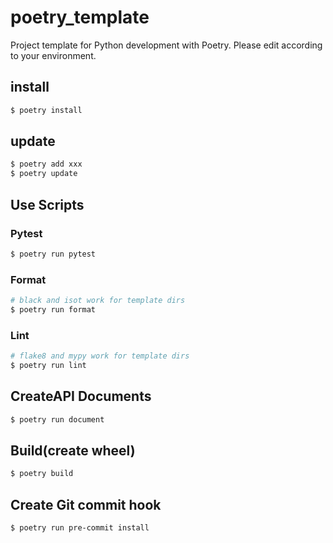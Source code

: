 # poetry_template

Project template for Python development with Poetry.
Please edit according to your environment.


## install 

```sh
$ poetry install
```

## update

```sh
$ poetry add xxx
$ poetry update
```

## Use Scripts
### Pytest
```sh
$ poetry run pytest
```

### Format
```sh
# black and isot work for template dirs
$ poetry run format
```

### Lint
```sh
# flake8 and mypy work for template dirs
$ poetry run lint
```

## CreateAPI Documents
```sh
$ poetry run document
```

## Build(create wheel)
```sh
$ poetry build
```

## Create Git commit hook
```sh
$ poetry run pre-commit install
```